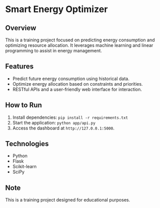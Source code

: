 # Smart Energy Optimizer

## Overview
This is a training project focused on predicting energy consumption and optimizing resource allocation. It leverages machine learning and linear programming to assist in energy management.

## Features
- Predict future energy consumption using historical data.
- Optimize energy allocation based on constraints and priorities.
- RESTful APIs and a user-friendly web interface for interaction.

## How to Run
1. Install dependencies: `pip install -r requirements.txt`
2. Start the application: `python app/api.py`
3. Access the dashboard at `http://127.0.0.1:5000`.

## Technologies
- Python
- Flask
- Scikit-learn
- SciPy

## Note
This is a training project designed for educational purposes.
